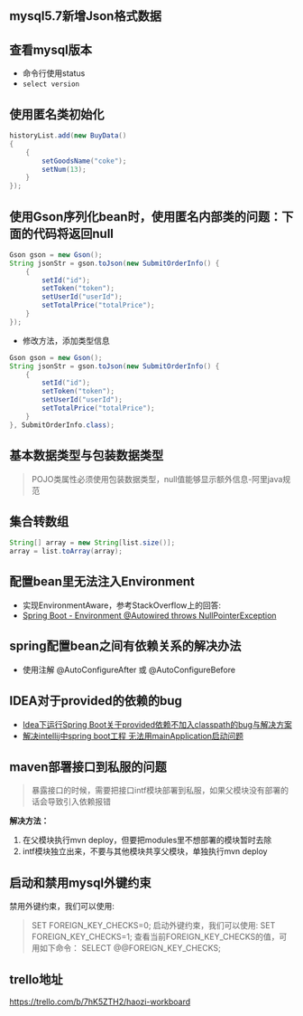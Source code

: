 ## mysql5.7新增Json格式数据

## 查看mysql版本
- 命令行使用status
- ``` select version ```

## 使用匿名类初始化
```java
historyList.add(new BuyData()
{
	{
		setGoodsName("coke");
		setNum(13);
	}
});
```
## 使用Gson序列化bean时，使用匿名内部类的问题：下面的代码将返回null
```java
Gson gson = new Gson();
String jsonStr = gson.toJson(new SubmitOrderInfo() {
    {
    	setId("id");
    	setToken("token");
    	setUserId("userId");
    	setTotalPrice("totalPrice");
	}
});
```
- 修改方法，添加类型信息
```java
Gson gson = new Gson();
String jsonStr = gson.toJson(new SubmitOrderInfo() {
    {
    	setId("id");
    	setToken("token");
    	setUserId("userId");
    	setTotalPrice("totalPrice");
	}
}, SubmitOrderInfo.class);
```

## 基本数据类型与包装数据类型
> POJO类属性必须使用包装数据类型，null值能够显示额外信息-阿里java规范

## 集合转数组
```java
String[] array = new String[list.size()];
array = list.toArray(array);
```

## 配置bean里无法注入Environment
- 实现EnvironmentAware，参考StackOverflow上的回答:
- [Spring Boot - Environment @Autowired throws NullPointerException](https://stackoverflow.com/questions/19454289/spring-boot-environment-autowired-throws-nullpointerexception)

## spring配置bean之间有依赖关系的解决办法
- 使用注解 @AutoConfigureAfter 或 @AutoConfigureBefore

## IDEA对于provided的依赖的bug
- [Idea下运行Spring Boot关于provided依赖不加入classpath的bug与解决方案](http://blog.csdn.net/neosmith/article/details/50924681)
- [解决intellij中spring boot工程 无法用mainApplication启动问题](http://blog.csdn.net/u012263647/article/details/55504840)

## maven部署接口到私服的问题
> 暴露接口的时候，需要把接口intf模块部署到私服，如果父模块没有部署的话会导致引入依赖报错

**解决方法：**
1. 在父模块执行mvn deploy，但要把modules里不想部署的模块暂时去除
2. intf模块独立出来，不要与其他模块共享父模块，单独执行mvn deploy

## 启动和禁用mysql外键约束
禁用外键约束，我们可以使用:
> SET FOREIGN_KEY_CHECKS=0;
启动外键约束，我们可以使用:
> SET FOREIGN_KEY_CHECKS=1;
查看当前FOREIGN_KEY_CHECKS的值，可用如下命令：
> SELECT  @@FOREIGN_KEY_CHECKS; 


## trello地址
https://trello.com/b/7hK5ZTH2/haozi-workboard